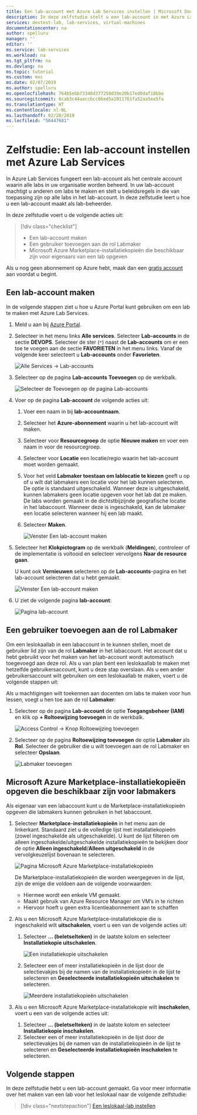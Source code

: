 ```yaml
---
title: Een lab-account met Azure Lab Services instellen | Microsoft Docs
description: In deze zelfstudie stelt u een lab-account in met Azure Lab Services.
services: devtest-lab, lab-services, virtual-machines
documentationcenter: na
author: spelluru
manager: ''
editor: ''
ms.service: lab-services
ms.workload: na
ms.tgt_pltfrm: na
ms.devlang: na
ms.topic: tutorial
ms.custom: mvc
ms.date: 02/07/2019
ms.author: spelluru
ms.openlocfilehash: 764b5ebb73340d377250d39e20b17ed0daf18bbe
ms.sourcegitcommit: 6cab3c44aaccbcc86ed5a2011761fa52aa5ee5fa
ms.translationtype: HT
ms.contentlocale: nl-NL
ms.lasthandoff: 02/20/2019
ms.locfileid: "56447681"
---
```

# <a name="tutorial-set-up-a-lab-account-with-azure-lab-services"></a>Zelfstudie: Een lab-account instellen met Azure Lab Services
In Azure Lab Services fungeert een lab-account als het centrale account waarin alle labs in uw organisatie worden beheerd. In uw lab-account machtigt u anderen om labs te maken en stelt u beleidsregels in die van toepassing zijn op alle labs in het lab-account. In deze zelfstudie leert u hoe u een lab-account maakt als lab-beheerder. 

In deze zelfstudie voert u de volgende acties uit:

> [!div class="checklist"]
> * Een lab-account maken
> * Een gebruiker toevoegen aan de rol Labmaker
> * Microsoft Azure Marketplace-installatiekopieën die beschikbaar zijn voor eigenaars van een lab opgeven

Als u nog geen abonnement op Azure hebt, maak dan een [gratis account](https://azure.microsoft.com/free/) aan voordat u begint.

## <a name="create-a-lab-account"></a>Een lab-account maken
In de volgende stappen ziet u hoe u Azure Portal kunt gebruiken om een lab te maken met Azure Lab Services. 

1. Meld u aan bij [Azure Portal](https://portal.azure.com).
2. Selecteer in het menu links **Alle services**. Selecteer **Lab-accounts** in de sectie **DEVOPS**. Selecteer de ster (`*`) naast de **Lab-accounts** om er een toe te voegen aan de sectie **FAVORIETEN** in het menu links. Vanaf de volgende keer selecteert u **Lab-accounts** onder **Favorieten**.

    ![Alle Services -> Lab-accounts](../media/tutorial-setup-lab-account/select-lab-accounts-service.png)
3. Selecteer op de pagina **Lab-accounts** **Toevoegen** op de werkbalk. 

    ![Selecteer de Toevoegen op de pagina Lab-accounts](../media/tutorial-setup-lab-account/add-lab-account-button.png)
4. Voer op de pagina **Lab-account** de volgende acties uit: 
    1. Voer een naam in bij **lab-accountnaam**. 
    2. Selecteer het **Azure-abonnement** waarin u het lab-account wilt maken.
    3. Selecteer voor **Resourcegroep** de optie **Nieuwe maken** en voer een naam in voor de resourcegroep.
    4. Selecteer voor **Locatie** een locatie/regio waarin het lab-account moet worden gemaakt. 
    5. Voor het veld **Labmaker toestaan om lablocatie te kiezen** geeft u op of u wilt dat labmakers een locatie voor het lab kunnen selecteren. De optie is standaard uitgeschakeld. Wanneer deze is uitgeschakeld, kunnen labmakers geen locatie opgeven voor het lab dat ze maken. De labs worden gemaakt in de dichtstbijzijnde geografische locatie in het labaccount. Wanneer deze is ingeschakeld, kan de labmaker een locatie selecteren wanneer hij een lab maakt. 
    6. Selecteer **Maken**. 

        ![Venster Een lab-account maken](../media/tutorial-setup-lab-account/lab-account-settings.png)
5. Selecteer het **Klokpictogram** op de werkbalk (**Meldingen**), controleer of de implementatie is voltooid en selecteer vervolgens **Naar de resource gaan**. 

    U kunt ook **Vernieuwen** selecteren op de **Lab-accounts**-pagina en het lab-account selecteren dat u hebt gemaakt. 

    ![Venster Een lab-account maken](../media/tutorial-setup-lab-account/go-to-lab-account.png)    
6. U ziet de volgende pagina **lab-account**:

    ![Pagina lab-account](../media/tutorial-setup-lab-account/lab-account-page.png)

## <a name="add-a-user-to-the-lab-creator-role"></a>Een gebruiker toevoegen aan de rol Labmaker
Om een leslokaallab in een labaccount in te kunnen stellen, moet de gebruiker lid zijn van de rol **Labmaker** in het labaccount. Het account dat u hebt gebruikt voor het maken van het lab-account wordt automatisch toegevoegd aan deze rol. Als u van plan bent een leslokaallab te maken met hetzelfde gebruikersaccount, kunt u deze stap overslaan. Als u een ander gebruikersaccount wilt gebruiken om een leslokaallab te maken, voert u de volgende stappen uit: 

Als u machtigingen wilt toekennen aan docenten om labs te maken voor hun lessen, voegt u hen toe aan de rol **Labmaker**:

1. Selecteer op de pagina **Lab-account** de optie **Toegangsbeheer (IAM)** en klik op **+ Roltoewijzing toevoegen** in de werkbalk. 

    ![Access Control -> Knop Roltoewijzing toevoegen](../media/tutorial-setup-lab-account/add-role-assignment-button.png)
1. Selecteer op de pagina **Roltoewijzing toevoegen** de optie **Labmaker** als **Rol**. Selecteer de gebruiker die u wilt toevoegen aan de rol Labmaker en selecteer **Opslaan**. 

    ![Labmaker toevoegen](../media/tutorial-setup-lab-account/add-lab-creator.png)

## <a name="specify-marketplace-images-available-to-lab-creators"></a>Microsoft Azure Marketplace-installatiekopieën opgeven die beschikbaar zijn voor labmakers
Als eigenaar van een labaccount kunt u de Marketplace-installatiekopieën opgeven die labmakers kunnen gebruiken in het labaccount. 

1. Selecteer **Marketplace-installatiekopieën** in het menu aan de linkerkant. Standaard ziet u de volledige lijst met installatiekopieën (zowel ingeschakelde als uitgeschakelde). U kunt de lijst filteren om alleen ingeschakelde/uitgeschakelde installatiekopieën te bekijken door de optie **Alleen ingeschakeld**/**Alleen uitgeschakeld** in de vervolgkeuzelijst bovenaan te selecteren. 
    
    ![Pagina Microsoft Azure Marketplace-installatiekopieën](../media/tutorial-setup-lab-account/marketplace-images-page.png)

    De Marketplace-installatiekopieën die worden weergegeven in de lijst, zijn de enige die voldoen aan de volgende voorwaarden:
        
    - Hiermee wordt een enkele VM gemaakt.
    - Maakt gebruik van Azure Resource Manager om VM’s in te richten
    - Hiervoor hoeft u geen extra licentieabonnement aan te schaffen
2. Als u een Microsoft Azure Marketplace-installatiekopie die is ingeschakeld wilt **uitschakelen**, voert u een van de volgende acties uit: 
    1. Selecteer **... (beletselteken)**  in de laatste kolom en selecteer **Installatiekopie uitschakelen**. 

        ![Een installatiekopie uitschakelen](../media/tutorial-setup-lab-account/disable-one-image.png) 
    2. Selecteer een of meer installatiekopieën in de lijst door de selectievakjes bij de namen van de installatiekopieën in de lijst te selecteren en **Geselecteerde installatiekopieën uitschakelen** te selecteren. 

        ![Meerdere installatiekopieën uitschakelen](../media/tutorial-setup-lab-account/disable-multiple-images.png) 
1. Als u een Microsoft Azure Marketplace-installatiekopie wilt **inschakelen**, voert u een van de volgende acties uit: 
    1. Selecteer **... (beletselteken)**  in de laatste kolom en selecteer **Installatiekopie inschakelen**. 
    2. Selecteer een of meer installatiekopieën in de lijst door de selectievakjes bij de namen van de installatiekopieën in de lijst te selecteren en **Geselecteerde installatiekopieën inschakelen** te selecteren. 

## <a name="next-steps"></a>Volgende stappen
In deze zelfstudie hebt u een lab-account gemaakt. Ga voor meer informatie over het maken van een lab voor het leslokaal naar de volgende zelfstudie:

> [!div class="nextstepaction"]
> [Een leslokaal-lab instellen](tutorial-setup-classroom-lab.md)

